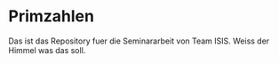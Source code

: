 # Primzahlen
Das ist das Repository fuer die Seminararbeit von Team ISIS.
Weiss der Himmel was das soll.
